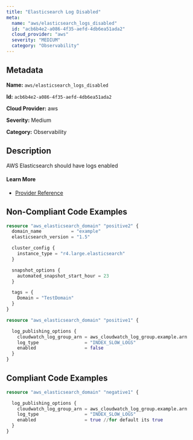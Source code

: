 ```yaml
---
title: "Elasticsearch Log Disabled"
meta:
  name: "aws/elasticsearch_logs_disabled"
  id: "acb6b4e2-a086-4f35-aefd-4db6ea51ada2"
  cloud_provider: "aws"
  severity: "MEDIUM"
  category: "Observability"
---
```


## Metadata
**Name:** `aws/elasticsearch_logs_disabled`

**Id:** `acb6b4e2-a086-4f35-aefd-4db6ea51ada2`

**Cloud Provider:** aws

**Severity:** Medium

**Category:** Observability

## Description
AWS Elasticsearch should have logs enabled

#### Learn More

 - [Provider Reference](https://registry.terraform.io/providers/hashicorp/aws/latest/docs/resources/elasticsearch_domain#log_publishing_options)

## Non-Compliant Code Examples
```terraform
resource "aws_elasticsearch_domain" "positive2" {
  domain_name           = "example"
  elasticsearch_version = "1.5"

  cluster_config {
    instance_type = "r4.large.elasticsearch"
  }

  snapshot_options {
    automated_snapshot_start_hour = 23
  }

  tags = {
    Domain = "TestDomain"
  }
}

```

```terraform
resource "aws_elasticsearch_domain" "positive1" {

  log_publishing_options {
    cloudwatch_log_group_arn = aws_cloudwatch_log_group.example.arn
    log_type                 = "INDEX_SLOW_LOGS"
    enabled                  = false
  }
}

```

## Compliant Code Examples
```terraform
resource "aws_elasticsearch_domain" "negative1" {

  log_publishing_options {
    cloudwatch_log_group_arn = aws_cloudwatch_log_group.example.arn
    log_type                 = "INDEX_SLOW_LOGS"
    enabled                  = true //for default its true
  }
}

```